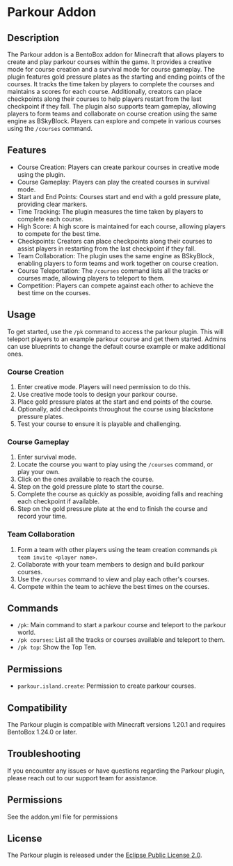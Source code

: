 # Parkour Addon

## Description
The Parkour addon is a BentoBox addon for Minecraft that allows players to create and play parkour courses within the game. It provides a creative mode for course creation and a survival mode for course gameplay. The plugin features gold pressure plates as the starting and ending points of the courses. It tracks the time taken by players to complete the courses and maintains a scores for each course. Additionally, creators can place checkpoints along their courses to help players restart from the last checkpoint if they fall. The plugin also supports team gameplay, allowing players to form teams and collaborate on course creation using the same engine as BSkyBlock. Players can explore and compete in various courses using the `/courses` command.

## Features
- Course Creation: Players can create parkour courses in creative mode using the plugin.
- Course Gameplay: Players can play the created courses in survival mode.
- Start and End Points: Courses start and end with a gold pressure plate, providing clear markers.
- Time Tracking: The plugin measures the time taken by players to complete each course.
- High Score: A high score is maintained for each course, allowing players to compete for the best time.
- Checkpoints: Creators can place checkpoints along their courses to assist players in restarting from the last checkpoint if they fall.
- Team Collaboration: The plugin uses the same engine as BSkyBlock, enabling players to form teams and work together on course creation.
- Course Teleportation: The `/courses` command lists all the tracks or courses made, allowing players to teleport to them.
- Competition: Players can compete against each other to achieve the best time on the courses.

## Usage
To get started, use the `/pk` command to access the parkour plugin. This will teleport players to an example parkour course and get them started. Admins can use blueprints to change the default course example or make additional ones.

### Course Creation
1. Enter creative mode. Players will need permission to do this.
2. Use creative mode tools to design your parkour course.
3. Place gold pressure plates at the start and end points of the course.
4. Optionally, add checkpoints throughout the course using blackstone pressure plates.
5. Test your course to ensure it is playable and challenging.

### Course Gameplay
1. Enter survival mode.
2. Locate the course you want to play using the `/courses` command, or play your own.
3. Click on the ones available to reach the course.
4. Step on the gold pressure plate to start the course.
5. Complete the course as quickly as possible, avoiding falls and reaching each checkpoint if available.
6. Step on the gold pressure plate at the end to finish the course and record your time.

### Team Collaboration
1. Form a team with other players using the team creation commands `pk team invite <player name>`.
2. Collaborate with your team members to design and build parkour courses.
3. Use the `/courses` command to view and play each other's courses.
4. Compete within the team to achieve the best times on the courses.

## Commands
- `/pk`: Main command to start a parkour course and teleport to the parkour world.
- `/pk courses`: List all the tracks or courses available and teleport to them.
- `/pk top`: Show the Top Ten.

## Permissions

- `parkour.island.create`: Permission to create parkour courses.

## Compatibility
The Parkour plugin is compatible with Minecraft versions 1.20.1 and requires BentoBox 1.24.0 or later.

## Troubleshooting
If you encounter any issues or have questions regarding the Parkour plugin, please reach out to our support team for assistance.

## Permissions
See the addon.yml file for permissions

## License
The Parkour plugin is released under the [Eclipse Public License 2.0](https://github.com/BentoBoxWorld/Parkour/blob/develop/LICENSE).